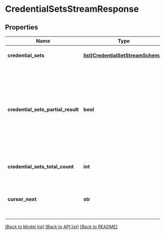 # CredentialSetsStreamResponse


## Properties
Name | Type | Description | Notes
------------ | ------------- | ------------- | -------------
**credential_sets** | [**list[CredentialSetStreamSchema]**](CredentialSetStreamSchema.md) | List of &#x60;Credential sets&#x60;. | [optional] 
**credential_sets_partial_result** | **bool** | Indicates whether response contains partial result. It could be in case when request took too long and was terminated by timeout. | [optional] 
**credential_sets_total_count** | **int** | Total count of matched credential sets. | 
**cursor_next** | **str** | Stream position identifier to continue scrolling from. | [optional] 

[[Back to Model list]](../README.md#documentation-for-models) [[Back to API list]](../README.md#documentation-for-api-endpoints) [[Back to README]](../README.md)


